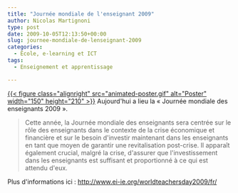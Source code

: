 ```yaml
---
title: "Journée mondiale de l'enseignant 2009"
author: Nicolas Martignoni
type: post
date: 2009-10-05T12:13:50+00:00
slug: journee-mondiale-de-lenseignant-2009
categories:
  - École, e-learning et ICT
tags:
  - Enseignement et apprentissage

---
```

[{{< figure class="alignright" src="animated-poster.gif" alt="Poster" width="150" height="210" >}}][1]
Aujourd'hui a lieu la « Journée mondiale des enseignants 2009 ».

> Cette année, la Journée mondiale des enseignants sera centrée sur le rôle des enseignants dans le contexte de la crise économique et financière et sur le besoin d'investir maintenant dans les enseignants en tant que moyen de garantir une revitalisation post-crise. Il apparaît également crucial, malgré la crise, d'assurer que l'investissement dans les enseignants est suffisant et proportionné à ce qui est attendu d'eux.

Plus d'informations ici : <http://www.ei-ie.org/worldteachersday2009/fr/>

 [1]: http://www.ei-ie.org/worldteachersday2009/fr

<!--more-->
